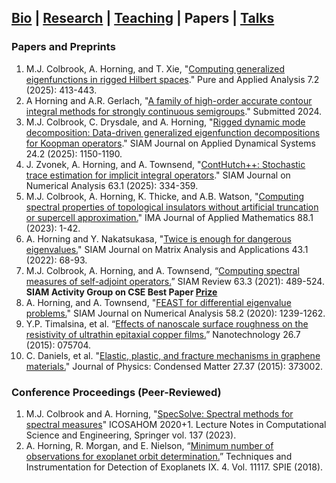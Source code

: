 ## [Bio](index.md) | [Research](research.md) | [Teaching](teaching.md) | Papers | [Talks](talks.md)

### Papers and Preprints

1. M.J. Colbrook, A. Horning, and T. Xie, "[Computing generalized eigenfunctions in rigged Hilbert spaces](https://doi.org/10.2140/paa.2025.7.413)." Pure and Applied Analysis 7.2 (2025): 413-443.
2. A Horning and A.R. Gerlach, "[A family of high-order accurate contour integral methods for strongly continuous semigroups](https://arxiv.org/abs/2408.07691)." Submitted 2024.
3. M.J. Colbrook, C. Drysdale, and A. Horning, "[Rigged dynamic mode decomposition: Data-driven generalized eigenfunction decompositions for Koopman operators](https://doi.org/10.1137/24M1662370)." SIAM Journal on Applied Dynamical Systems 24.2 (2025): 1150-1190.
4. J. Zvonek, A. Horning, and A. Townsend, "[ContHutch++: Stochastic trace estimation for implicit integral operators](https://doi.org/10.1137/23M1614365)." SIAM Journal on Numerical Analysis 63.1 (2025): 334-359.
5. M.J. Colbrook, A. Horning, K. Thicke, and A.B. Watson, "[Computing spectral properties of topological insulators without artificial truncation or supercell approximation.](https://doi.org/10.1093/imamat/hxad002)" IMA Journal of Applied Mathematics 88.1 (2023): 1-42.
6. A. Horning and Y. Nakatsukasa, "[Twice is enough for dangerous eigenvalues.](https://doi.org/10.1137/20M1385330)" SIAM Journal on Matrix Analysis and Applications 43.1 (2022): 68-93.
7. M.J. Colbrook, A. Horning, and A. Townsend, “[Computing spectral measures of self-adjoint operators.](https://doi.org/10.1137/20M1330944)” SIAM Review 63.3 (2021): 489-524. **SIAM Activity Group on CSE Best Paper [Prize](https://www.siam.org/programs-initiatives/prizes-awards/activity-group-prizes/siam-activity-group-on-computational-science-and-engineering-best-paper-prize/)**
8. A. Horning, and A. Townsend, "[FEAST for differential eigenvalue problems.](https://doi.org/10.1137/19M1238708)" SIAM Journal on Numerical Analysis 58.2 (2020): 1239-1262.
9. Y.P. Timalsina, et al. “[Effects of nanoscale surface roughness on the resistivity of ultrathin epitaxial copper films.](https://iopscience.iop.org/article/10.1088/0957-4484/26/7/075704/meta)” Nanotechnology 26.7 (2015): 075704.
10. C. Daniels, et al. "[Elastic, plastic, and fracture mechanisms in graphene materials.](https://iopscience.iop.org/article/10.1088/0953-8984/27/37/373002#artAbst)" Journal of Physics: Condensed Matter 27.37 (2015): 373002.

### Conference Proceedings (Peer-Reviewed)
1. M.J. Colbrook and A. Horning, "[SpecSolve: Spectral methods for spectral measures](https://doi.org/10.1007/978-3-031-20432-6_10)" ICOSAHOM 2020+1. Lecture Notes in Computational Science and Engineering, Springer vol. 137 (2023). 
2. A. Horning, R. Morgan, and E. Nielson, “[Minimum number of observations for exoplanet orbit determination.](https://www.spiedigitallibrary.org/conference-proceedings-of-spie/11117/111171C/Minimum-number-of-observations-for-exoplanet-orbit-determination/10.1117/12.2529741.short?SSO=1)” Techniques and Instrumentation for Detection of Exoplanets IX. 4. Vol. 11117. SPIE (2018).
